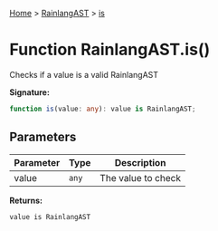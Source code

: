 [Home](../../../index.md) &gt; [RainlangAST](../../rainlangast.md) &gt; [is](./is_1.md)

# Function RainlangAST.is()

Checks if a value is a valid RainlangAST

<b>Signature:</b>

```typescript
function is(value: any): value is RainlangAST;
```

## Parameters

|  Parameter | Type | Description |
|  --- | --- | --- |
|  value | `any` | The value to check |

<b>Returns:</b>

`value is RainlangAST`

